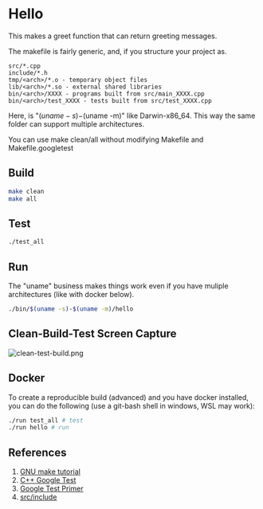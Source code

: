 # Hello

This makes a greet function that can return greeting messages.

The makefile is fairly generic, and, if you structure your project as.
```
src/*.cpp
include/*.h
tmp/<arch>/*.o - temporary object files
lib/<arch>/*.so - external shared libraries
bin/<arch>/XXXX - programs built from src/main_XXXX.cpp
bin/<arch>/test_XXXX - tests built from src/test_XXXX.cpp
```

Here, <arch> is "$(uname -s)-$(uname -m)" like Darwin-x86_64.  This way the
same folder can support multiple architectures.

You can use make clean/all without modifying Makefile and Makefile.googletest


## Build

```bash
make clean
make all
```

## Test

```bash
./test_all
```

## Run

The "uname" business makes things work even if you have muliple architectures (like with docker below).

```bash
./bin/$(uname -s)-$(uname -m)/hello
```
## Clean-Build-Test Screen Capture

![clean-test-build.png](clean-build-test.png)

## Docker

To create a reproducible build (advanced) and you have docker installed, you can do the following (use a git-bash shell in windows, WSL may work):

```bash
./run test_all # test
./run hello # run
```

## References

1. [GNU make tutorial](https://linuxhint.com/gnu-make-tutorial/)
1. [C++ Google Test](https://github.com/google/googletest)
1. [Google Test Primer](https://www.learncpp.com/cpp-tutorial/89-class-code-and-header-files/)
1. [src/include](https://www.learncpp.com/cpp-tutorial/89-class-code-and-header-files/)


